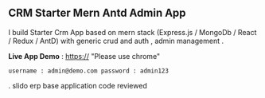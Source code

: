 

## CRM Starter Mern Antd Admin App

I build Starter Crm App based on mern stack (Express.js / MongoDb / React / Redux / AntD) with generic crud and auth , admin management .

**Live App Demo** : [https://](https://mern-redux-crud-app.vercel.app) "Please use chrome"

`username : admin@demo.com password : admin123`



.
slido erp base application code reviewed 